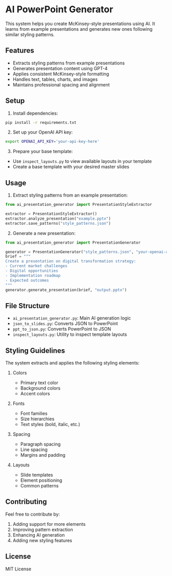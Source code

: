 # AI PowerPoint Generator

This system helps you create McKinsey-style presentations using AI. It learns from example presentations and generates new ones following similar styling patterns.

## Features

- Extracts styling patterns from example presentations
- Generates presentation content using GPT-4
- Applies consistent McKinsey-style formatting
- Handles text, tables, charts, and images
- Maintains professional spacing and alignment

## Setup

1. Install dependencies:
```bash
pip install -r requirements.txt
```

2. Set up your OpenAI API key:
```bash
export OPENAI_API_KEY='your-api-key-here'
```

3. Prepare your base template:
- Use `inspect_layouts.py` to view available layouts in your template
- Create a base template with your desired master slides

## Usage

1. Extract styling patterns from an example presentation:
```python
from ai_presentation_generator import PresentationStyleExtractor

extractor = PresentationStyleExtractor()
extractor.analyze_presentation("example.pptx")
extractor.save_patterns("style_patterns.json")
```

2. Generate a new presentation:
```python
from ai_presentation_generator import PresentationGenerator

generator = PresentationGenerator("style_patterns.json", "your-openai-api-key")
brief = """
Create a presentation on digital transformation strategy:
- Current market challenges
- Digital opportunities
- Implementation roadmap
- Expected outcomes
"""
generator.generate_presentation(brief, "output.pptx")
```

## File Structure

- `ai_presentation_generator.py`: Main AI generation logic
- `json_to_slides.py`: Converts JSON to PowerPoint
- `ppt_to_json.py`: Converts PowerPoint to JSON
- `inspect_layouts.py`: Utility to inspect template layouts

## Styling Guidelines

The system extracts and applies the following styling elements:

1. Colors
   - Primary text color
   - Background colors
   - Accent colors

2. Fonts
   - Font families
   - Size hierarchies
   - Text styles (bold, italic, etc.)

3. Spacing
   - Paragraph spacing
   - Line spacing
   - Margins and padding

4. Layouts
   - Slide templates
   - Element positioning
   - Common patterns

## Contributing

Feel free to contribute by:
1. Adding support for more elements
2. Improving pattern extraction
3. Enhancing AI generation
4. Adding new styling features

## License

MIT License 